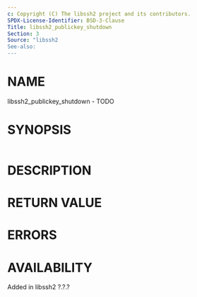 ```yaml
---
c: Copyright (C) The libssh2 project and its contributors.
SPDX-License-Identifier: BSD-3-Clause
Title: libssh2_publickey_shutdown
Section: 3
Source: "libssh2
See-also:
---
```


# NAME

libssh2_publickey_shutdown - TODO

# SYNOPSIS

~~~c
~~~

# DESCRIPTION

# RETURN VALUE

# ERRORS

# AVAILABILITY

Added in libssh2 ?.?.?
